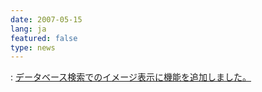 ```yaml
---
date: 2007-05-15
lang: ja
featured: false
type: news
---
```

: <a href="2007/additional_function070514.pdf">データベース検索でのイメージ表示に機能を追加しました。</a>
